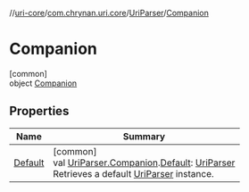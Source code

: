 //[uri-core](../../../../index.md)/[com.chrynan.uri.core](../../index.md)/[UriParser](../index.md)/[Companion](index.md)

# Companion

[common]\
object [Companion](index.md)

## Properties

| Name | Summary |
|---|---|
| [Default](../../-default.md) | [common]<br>val [UriParser.Companion](index.md).[Default](../../-default.md): [UriParser](../index.md)<br>Retrieves a default [UriParser](../index.md) instance. |
